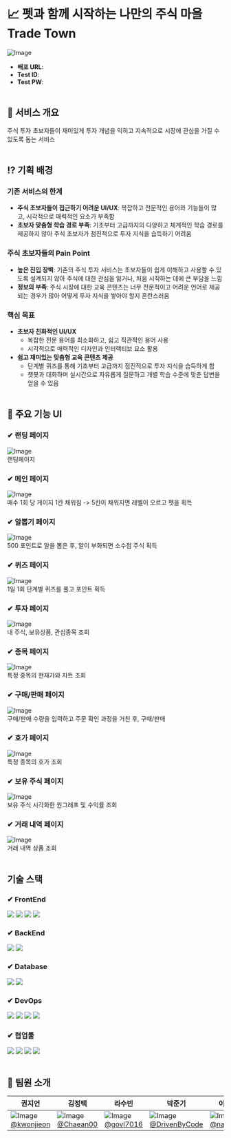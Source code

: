 # 📈 펫과 함께 시작하는 나만의 주식 마을 Trade Town #
![Image](https://github.com/user-attachments/assets/64cd3fe5-18e7-4e39-86f7-6001c63244e7)
- **배포 URL**:
- **Test ID**:
- **Test PW**: 
<br><br>
## 🏡 서비스 개요 ##
주식 투자 초보자들이 재미있게 투자 개념을 익히고 지속적으로 시장에 관심을 가질 수 있도록 돕는 서비스
<br><br>
## ⁉️ 기획 배경 ##
### 기존 서비스의 한계 ###
- **주식 초보자들이 접근하기 어려운 UI/UX**: 복잡하고 전문적인 용어와 기능들이 많고, 시각적으로 매력적인 요소가 부족함
- **초보자 맞춤형 학습 경로 부족**: 기초부터 고급까지의 다양하고 체계적인 학습 경로를 제공하지 않아 주식 초보자가 점진적으로 투자 지식을 습득하기 어려움
### 주식 초보자들의 Pain Point ###
- **높은 진입 장벽**: 기존의 주식 투자 서비스는 초보자들이 쉽게 이해하고 사용할 수 있도록 설계되지 않아 주식에 대한 관심을 잃거나, 처음 시작하는 데에 큰 부담을 느낌
- **정보의 부족**: 주식 시장에 대한 교육 콘텐츠는 너무 전문적이고 어려운 언어로 제공되는 경우가 많아 어떻게 투자 지식을 쌓아야 할지 혼란스러움
### 핵심 목표 ###
- **초보자 친화적인 UI/UX**
  - 복잡한 전문 용어를 최소화하고, 쉽고 직관적인 용어 사용
  - 시각적으로 매력적인 디자인과 인터랙티브 요소 활용
- **쉽고 재미있는 맞춤형 교육 콘텐츠 제공**
  - 단계별 퀴즈를 통해 기초부터 고급까지 점진적으로 투자 지식을 습득하게 함
  - 챗봇과 대화하며 실시간으로 자유롭게 질문하고 개별 학습 수준에 맞춘 답변을 얻을 수 있음
<br><br>
## 🐰 주요 기능 UI ##
### ✔ 랜딩 페이지 ###
![Image](https://github.com/user-attachments/assets/611ce95a-9727-4993-8fa1-e097f1540770)
<br>
랜딩페이지
<br>
### ✔ 메인 페이지 ###
![Image](https://github.com/user-attachments/assets/f99bee8d-85d0-4d9c-8536-d40568403f26)
<br>
매수 1회 당 게이지 1칸 채워짐 -> 5칸이 채워지면 레벨이 오르고 펫을 획득
<br>
### ✔ 알뽑기 페이지 ###
![Image](https://github.com/user-attachments/assets/8955356a-b34b-443c-9199-99d4b8471855)
<br>
500 포인트로 알을 뽑은 후, 알이 부화되면 소수점 주식 획득
<br>
### ✔ 퀴즈 페이지 ###
![Image](https://github.com/user-attachments/assets/1151c11b-d853-4408-b60b-2f6432baec50)
<br>
1일 1회 단계별 퀴즈를 풀고 포인트 획득
<br>
### ✔ 투자 페이지 ###
![Image](https://github.com/user-attachments/assets/e59b6cf3-2d4f-4ca6-bef3-a7158d924217)
<br>
내 주식, 보유상품, 관심종목 조회
<br>
### ✔ 종목 페이지 ###
![Image](https://github.com/user-attachments/assets/57f9746e-0569-4254-b050-1037ad1cb698)
<br>
특정 종목의 현재가와 차트 조회
<br>
### ✔ 구매/판매 페이지 ###
![Image](https://github.com/user-attachments/assets/7390ae28-b2fb-4594-8fdb-fbe9d6b55b50)
<br>
구매/판매 수량을 입력하고 주문 확인 과정을 거친 후, 구매/판매 
<br>
### ✔ 호가 페이지 ###
![Image](https://github.com/user-attachments/assets/05192a9b-9461-4293-8f93-106597e21e25)
<br>
특정 종목의 호가 조회
<br>
### ✔ 보유 주식 페이지 ###
![Image](https://github.com/user-attachments/assets/33d4a825-dd5e-423e-bccf-36402513fc64)
<br>
보유 주식 시각화한 원그래프 및 수익률 조회
<br>
### ✔ 거래 내역 페이지 ###
![Image](https://github.com/user-attachments/assets/2bdd1da9-f9a0-46be-8937-c26668cf8d8a)
<br>
거래 내역 상품 조회
<br><br>
## 기술 스택 ##
### ✔ FrontEnd ###
<img src="https://img.shields.io/badge/React-61DAFB?style=flat-square&logo=react&logoColor=white"> <img src="https://img.shields.io/badge/javascript-F7DF1E?style=flat-square&logo=javascript&logoColor=white"> <img src="https://img.shields.io/badge/tailwindcss-06B6D4?style=flat-square&logo=tailwindcss&logoColor=white"> <img src="https://img.shields.io/badge/html5-E34F26?style=flat-square&logo=html5&logoColor=white">
### ✔ BackEnd ###
<img src="https://img.shields.io/badge/springboot-6DB33F?style=flat-square&logo=springboot&logoColor=white"> <img src="https://img.shields.io/badge/springboot-6DB33F?style=flat-square&logo=springboot&logoColor=white">

### ✔ Database ###
<img src="https://img.shields.io/badge/mysql-4479A1?style=flat-square&logo=mysql&logoColor=white"> <img src="https://img.shields.io/badge/redis-FF4438?style=flat-square&logo=redis&logoColor=white">

### ✔ DevOps ###
<img src="https://img.shields.io/badge/mysql-4479A1?style=flat-square&logo=mysql&logoColor=white"> <img src="https://img.shields.io/badge/docker-2496ED?style=flat-square&logo=docker&logoColor=white"> <img src="https://img.shields.io/badge/apachekafka-231F20?style=flat-square&logo=apachekafka&logoColor=white"> <img src="https://img.shields.io/badge/amazon-FF9900?style=flat-square&logo=amazon&logoColor=white">

### ✔ 협업툴 ###
<img src="https://img.shields.io/badge/git-F05032?style=flat-square&logo=git&logoColor=white"> <img src="https://img.shields.io/badge/github-181717?style=flat-square&logo=github&logoColor=white"> <img src="https://img.shields.io/badge/slack-4A154B?style=flat-square&logo=slack&logoColor=white"> <img src="https://img.shields.io/badge/notion-000000?style=flat-square&logo=notion&logoColor=white"> 
<br><br>

## 👥 팀원 소개 ##
| 권지언 | 김정택 | 라수빈 | 박준기 | 이나민 | 장성준 |
|--------|--------|--------|--------|--------|--------|
| ![Image](https://github.com/user-attachments/assets/98664e7d-06b2-4d7e-86ba-aa61a07898bc) <br> [@kwonjieon](https://github.com/kwonjieon) | ![Image](https://github.com/user-attachments/assets/400267bb-187e-4298-94ee-b3c7a0c9a71c) <br> [@Chaean00](https://github.com/Chaean00)  | ![Image](https://github.com/user-attachments/assets/fb635bb3-a378-417c-8fa7-257bb0630757) <br> [@govl7016](https://github.com/govl7016)  | ![Image](https://github.com/user-attachments/assets/54a577b0-ede3-48ab-9b65-ad932a9db7ac) <br> [@DrivenByCode](https://github.com/DrivenByCode) | ![Image](https://github.com/user-attachments/assets/a1c64525-167d-47db-b1c8-edef8aec86b5) <br> [@naminlee](https://github.com/naminlee) | ![Image](https://github.com/user-attachments/assets/a182ee1e-aaad-4ae4-bcb2-66b4305c83ec) <br> [@J2Jayy](https://github.com/J2Jayy)
